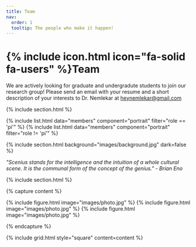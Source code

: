 ```yaml
---
title: Team
nav:
  order: 1
  tooltip: The people who make it happen!
---
```


# {% include icon.html icon="fa-solid fa-users" %}Team

We are actively looking for graduate and undergradute students to join our research group!
Please send an email with your resume and a short description of your interests to Dr. Nemlekar at heynemlekar@gmail.com

{% include section.html %}

{% include list.html data="members" component="portrait" filter="role == 'pi'" %}
{% include list.html data="members" component="portrait" filter="role != 'pi'" %}

{% include section.html background="images/background.jpg" dark=false %}

*"Scenius stands for the intelligence and the intuition of a whole cultural scene. It is the communal form of the concept of the genius." - Brian Eno*

{% include section.html %}

{% capture content %}

{% include figure.html image="images/photo.jpg" %}
{% include figure.html image="images/photo.jpg" %}
{% include figure.html image="images/photo.jpg" %}

{% endcapture %}

{% include grid.html style="square" content=content %}
